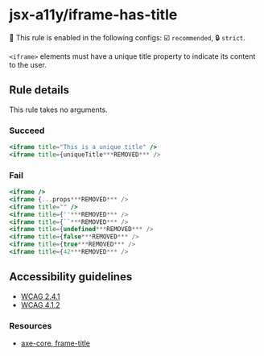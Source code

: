 # jsx-a11y/iframe-has-title

💼 This rule is enabled in the following configs: ☑️ `recommended`, 🔒 `strict`.

<!-- end auto-generated rule header -->

`<iframe>` elements must have a unique title property to indicate its content to the user.

## Rule details

This rule takes no arguments.

### Succeed
```jsx
<iframe title="This is a unique title" />
<iframe title={uniqueTitle***REMOVED*** />
```

### Fail
```jsx
<iframe />
<iframe {...props***REMOVED*** />
<iframe title="" />
<iframe title={''***REMOVED*** />
<iframe title={``***REMOVED*** />
<iframe title={undefined***REMOVED*** />
<iframe title={false***REMOVED*** />
<iframe title={true***REMOVED*** />
<iframe title={42***REMOVED*** />
```

## Accessibility guidelines
- [WCAG 2.4.1](https://www.w3.org/WAI/WCAG21/Understanding/bypass-blocks)
- [WCAG 4.1.2](https://www.w3.org/WAI/WCAG21/Understanding/name-role-value)

### Resources
- [axe-core, frame-title](https://dequeuniversity.com/rules/axe/3.2/frame-title)
